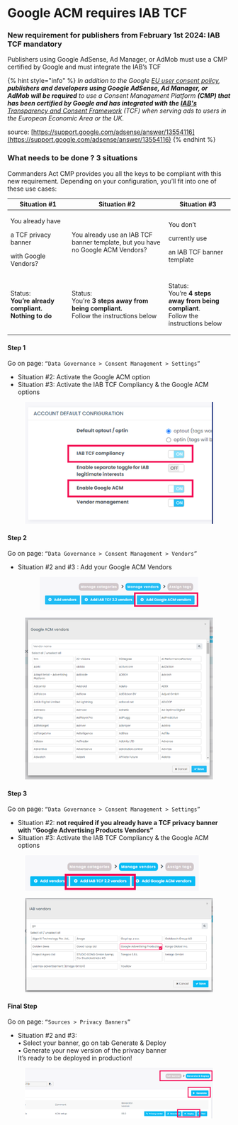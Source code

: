 # Google ACM requires IAB TCF

### New requirement for publishers from February 1st 2024: IAB TCF mandatory

Publishers using Google AdSense, Ad Manager, or AdMob must use a CMP certified by Google and must integrate the IAB’s TCF

{% hint style="info" %}
_In addition to the Google_ [_EU user consent policy_](https://www.google.com/about/company/user-consent-policy/)_, **publishers and developers using Google AdSense, Ad Manager, or AdMob will be required** to use a Consent Management Platform **(CMP) that has been certified by Google and has integrated with the**_ [_**IAB's** Transparency and Consent Framework_](https://iabeurope.eu/transparency-consent-framework/) _(TCF) when serving ads to users in the European Economic Area or the UK._

source: [https://support.google.com/adsense/answer/13554116](https://support.google.com/adsense/answer/13554116)
{% endhint %}

### What needs to be done ? 3 situations

Commanders Act CMP provides you all the keys to be compliant with this new requirement. Depending on your configuration, you’ll fit into one of these use cases:



| Situation #1                                                                      | Situation #2                                                                                                    | Situation #3                                                                                                    |
| --------------------------------------------------------------------------------- | --------------------------------------------------------------------------------------------------------------- | --------------------------------------------------------------------------------------------------------------- |
| <p>You already have</p><p>a TCF privacy banner</p><p>with Google Vendors?<br></p> | You already use an IAB TCF banner template, but you have no Google ACM Vendors?                                 | <p>You don’t </p><p>currently use</p><p>an IAB TCF banner template<br></p>                                      |
| <p>Status: <br><strong>You’re already compliant. Nothing to do</strong><br></p>   | <p>Status: <br>You’re <strong>3 steps away from being compliant.</strong> <br>Follow the instructions below</p> | <p>Status: <br>You’re <strong>4 steps away from being compliant</strong>. <br>Follow the instructions below</p> |

#### Step 1

Go on page: `“Data Governance > Consent Management > Settings”`

* Situation #2: Activate the Google ACM option
* Situation #3: Activate the IAB TCF Compliancy & the Google ACM options

<figure><img src="../../../.gitbook/assets/image (7).png" alt="" width="455"><figcaption></figcaption></figure>

#### Step 2

Go on page: `“Data Governance > Consent Management > Vendors”`

* Situation #2 and #3 : Add your Google ACM Vendors

<div align="center">

<figure><img src="../../../.gitbook/assets/image (8).png" alt="" width="358"><figcaption></figcaption></figure>

</div>

<figure><img src="../../../.gitbook/assets/image (9).png" alt=""><figcaption></figcaption></figure>



#### Step 3

Go on page: `“Data Governance > Consent Management > Settings”`

* Situation #2: **not required if you already have a TCF privacy banner**\
  **with “Google Advertising Products Vendors”**
* Situation #3: Activate the IAB TCF Compliancy & the Google ACM options

<figure><img src="../../../.gitbook/assets/image (10).png" alt="" width="392"><figcaption></figcaption></figure>

<figure><img src="../../../.gitbook/assets/image (11).png" alt="" width="541"><figcaption></figcaption></figure>

#### Final Step

Go on page: `“Sources > Privacy Banners”`

* Situation #2 and #3:\
  • Select your banner, go on tab Generate & Deploy\
  • Generate your new version of the privacy banner\
  It’s ready to be deployed in production!

<figure><img src="../../../.gitbook/assets/image (12).png" alt=""><figcaption></figcaption></figure>

